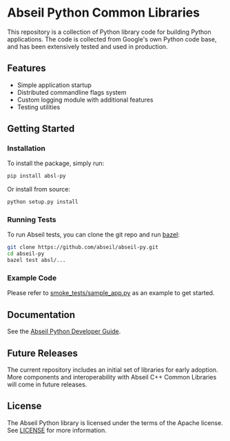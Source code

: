 # Abseil Python Common Libraries

This repository is a collection of Python library code for building Python
applications. The code is collected from Google's own Python code base, and has
been extensively tested and used in production.

## Features

* Simple application startup
* Distributed commandline flags system
* Custom logging module with additional features
* Testing utilities

## Getting Started

### Installation

To install the package, simply run:

```bash
pip install absl-py
```

Or install from source:

```bash
python setup.py install
```

### Running Tests

To run Abseil tests, you can clone the git repo and run
[bazel](https://bazel.build/):

```bash
git clone https://github.com/abseil/abseil-py.git
cd abseil-py
bazel test absl/...
```

### Example Code

Please refer to
[smoke_tests/sample_app.py](https://github.com/abseil/abseil-py/blob/main/smoke_tests/sample_app.py)
as an example to get started.

## Documentation

See the [Abseil Python Developer Guide](https://abseil.io/docs/python/).

## Future Releases

The current repository includes an initial set of libraries for early adoption.
More components and interoperability with Abseil C++ Common Libraries
will come in future releases.

## License

The Abseil Python library is licensed under the terms of the Apache
license. See [LICENSE](LICENSE) for more information.
